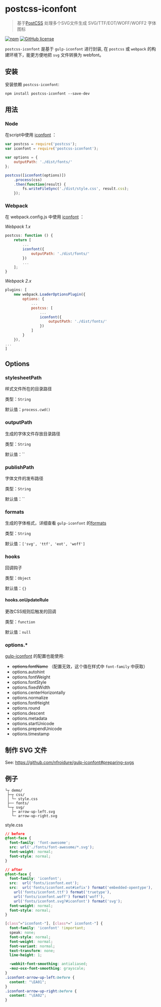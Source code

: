 # postcss-iconfont
> 基于[PostCSS](http://postcss.org/) 处理多个SVG文件生成 SVG/TTF/EOT/WOFF/WOFF2 字体图标

[![npm](https://img.shields.io/npm/v/postcss-iconfont.svg)](https://www.npmjs.com/package/postcss-iconfont)
[![GitHub license](https://img.shields.io/badge/license-MIT-blue.svg)](https://raw.githubusercontent.com/kidney/postcss-iconfont/master/LICENSE)



`postcss-iconfont` 是基于 `gulp-iconfont` 进行封装,  在 `postcss` 或 `webpack` 的构建环境下，能更方便地把 `svg` 文件转换为 webfont。

## 安装

安装依赖 `postcss-iconfont`:

```shell
npm install postcss-iconfont --save-dev
```



## 用法

### Node

在script中使用 [iconfont](https://github.com/kidney/postcss-iconfont) ：

```javascript
var postcss = require('postcss');
var iconfont = require('postcss-iconfont');

var options = {
    outputPath: './dist/fonts/'
};

postcss([iconfont(options)])
    .process(css)
    .then(function(result) {
        fs.writeFileSync('./dist/style.css', result.css);
    });
```

### Webpack

在 webpack.config.js 中使用  [iconfont](https://github.com/kidney/postcss-iconfont) ：

*Webpack 1.x*

```js
postcss: function () {
    return [
        ...
        iconfont({
            outputPath: './dist/fonts/'
        })
        ...
    ];
}
```

*Webpack 2.x*
```js
plugins: [
    new webpack.LoaderOptionsPlugin({
        options: {
            ...
            postcss: [
                ...
                iconfont({
                    outputPath: './dist/fonts/'
                })
            ]
        }
    }),
...
]
```




## Options

### stylesheetPath

样式文件所在的目录路径

类型：`String`

默认值：`process.cwd()`


### outputPath

生成的字体文件存放目录路径

类型：`String`

默认值：``


### publishPath

字体文件的发布路径

类型：`String`

默认值：``


### formats

生成的字体格式，详细查看 `gulp-iconfont` 的[formats](https://github.com/nfroidure/gulp-iconfont/blob/master/README.md#optionsformats)

类型：`String`

默认值：`['svg', 'ttf', 'eot', 'woff']`


### hooks

回调钩子

类型：`Object`

默认值：`{}`

#### hooks.onUpdateRule

更改CSS规则后触发的回调

类型：`function`

默认值：`null`

### options.*
[gulp-iconfont](https://github.com/nfroidure/gulp-iconfont/blob/master/README.md#options) 的配置也能使用:

- ~~options.fontName~~ （配置无效，这个值在样式中 `font-family` 中获取）
- options.autohint
- options.fontWeight
- options.fontStyle
- options.fixedWidth
- options.centerHorizontally
- options.normalize
- options.fontHeight
- options.round
- options.descent
- options.metadata
- options.startUnicode
- options.prependUnicode
- options.timestamp




## 制作 SVG 文件

See: https://github.com/nfroidure/gulp-iconfont#preparing-svgs



## 例子

```shell
└┬ demo/
 ├─┬ css/
 │ └─ style.css
 ├── fonts/
 └─┬ svg/
   ├─ arrow-up-left.svg
   └─ arrow-up-right.svg
```

style.css

```css
// before
@font-face {
  font-family: 'font-awesome';
  src: url('./fonts/font-awesome/*.svg');
  font-weight: normal;
  font-style: normal;
}
```

```css
// after
@font-face {
  font-family: 'iconfont';
  src:  url('fonts/iconfont.eot');
  src:  url('fonts/iconfont.eot#iefix') format('embedded-opentype'),
    url('fonts/iconfont.ttf') format('truetype'),
    url('fonts/iconfont.woff') format('woff'),
    url('fonts/iconfont.svg?#iconfont') format('svg');
  font-weight: normal;
  font-style: normal;
}

[class^="iconfont-"], [class*=" iconfont-"] {
  font-family: 'iconfont' !important;
  speak: none;
  font-style: normal;
  font-weight: normal;
  font-variant: normal;
  text-transform: none;
  line-height: 1;

  -webkit-font-smoothing: antialiased;
  -moz-osx-font-smoothing: grayscale;
}
.iconfont-arrow-up-left:before {
  content: "\EA01";
}
.iconfont-arrow-up-right:before {
  content: "\EA02";
}
```
